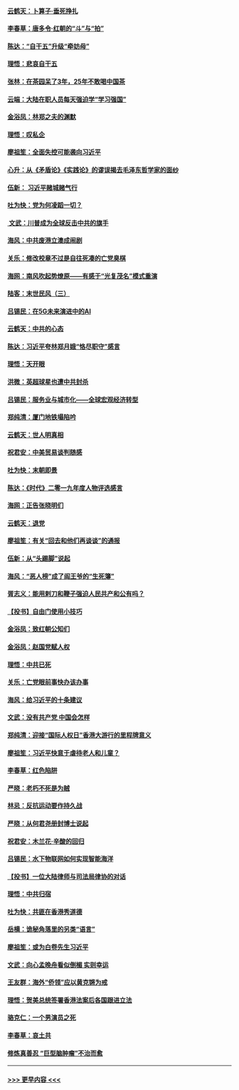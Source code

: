 #### [云鹤天：卜算子‧垂死挣扎](../pages/nsc993/n11739956.md?t=12232122) 
#### [李春草：唐多令‧红朝的“斗”与“拍”](../pages/nsc993/n11739830.md?t=12232122) 
#### [陈达：“自干五”升级“牵妨母”](../pages/nsc993/n11739724.md?t=12232122) 
#### [理悟：悲哀自干五](../pages/nsc993/n11739547.md?t=12232122) 
#### [张林：在茶园呆了3年，25年不敢喝中国茶](../pages/nsc993/n11739240.md?t=12232122) 
#### [云端：大陆在职人员每天强迫学“学习强国”](../pages/nsc993/n11738735.md?t=12232122) 
#### [金浴凤：林郑之夫的渊默](../pages/nsc993/n11737735.md?t=12232122) 
#### [理悟：叹私企](../pages/nsc993/n11737715.md?t=12232122) 
#### [廖祖笙：全面失控可能袭向习近平](../pages/nsc993/n11737704.md?t=12232122) 
#### [心升：从《矛盾论》《实践论》的谬误揭去毛泽东哲学家的面纱](../pages/nsc993/n11736962.md?t=12232122) 
#### [伍新： 习近平赌城赌气行](../pages/nsc993/n11736929.md?t=12232122) 
#### [吐为快：党为何凌蹈一切？](../pages/nsc993/n11736915.md?t=12232122) 
#### [ 文武：川普成为全球反击中共的旗手](../pages/nsc993/n11736882.md?t=12232122) 
#### [海风：中共废港立澳成闹剧](../pages/nsc993/n11735857.md?t=12232122) 
#### [关乐：修改校章不过是自往死凑的亡党臭棋](../pages/nsc993/n11735097.md?t=12232122) 
#### [海网：南风吹起势燎原——有感于“光复茂名”模式重演](../pages/nsc993/n11732308.md?t=12232122) 
#### [陆客：末世民风（三）](../pages/nsc993/n11732211.md?t=12232122) 
#### [吕锡民：在5G未来演进中的AI](../pages/nsc993/n11730010.md?t=12232122) 
#### [云鹤天：中共的心态](../pages/nsc993/n11729906.md?t=12232122) 
#### [陈达：习近平夸林郑月娥“恪尽职守”感言](../pages/nsc993/n11729881.md?t=12232122) 
#### [理悟：天开眼](../pages/nsc993/n11729699.md?t=12232122) 
#### [洪微：英超球星也遭中共封杀](../pages/nsc993/n11727243.md?t=12232122) 
#### [吕锡民：服务业与城市化——全球宏观经济转型](../pages/nsc993/n11725845.md?t=12232122) 
#### [郑纯清：厦门地铁塌陷吟](../pages/nsc993/n11725813.md?t=12232122) 
#### [云鹤天：世人明真相](../pages/nsc993/n11725621.md?t=12232122) 
#### [祝君安：中美贸易谈判随感](../pages/nsc993/n11725609.md?t=12232122) 
#### [吐为快：末朝即景](../pages/nsc993/n11723365.md?t=12232122) 
#### [陈达：《时代》二零一九年度人物评选感言](../pages/nsc993/n11723337.md?t=12232122) 
#### [海网：正告张晓明们](../pages/nsc993/n11723228.md?t=12232122) 
#### [云鹤天：退党](../pages/nsc993/n11723056.md?t=12232122) 
#### [廖祖笙：有关“回去和他们再谈谈”的通报](../pages/nsc993/n11722442.md?t=12232122) 
#### [伍新：从“头踢脚”说起](../pages/nsc993/n11722429.md?t=12232122) 
#### [海风：“恶人榜”成了阎王爷的“生死簿”](../pages/nsc993/n11722272.md?t=12232122) 
#### [胥志义：能用剌刀和鞭子强迫人民共产和公有吗？](../pages/nsc993/n11720569.md?t=12232122) 
#### [【投书】自由门使用小技巧](../pages/nsc993/n11720180.md?t=12232122) 
#### [金浴凤：致红朝公知们](../pages/nsc993/n11720563.md?t=12232122) 
#### [金浴凤：赵国党赋人权](../pages/nsc993/n11720533.md?t=12232122) 
#### [理悟：中共已死](../pages/nsc993/n11720233.md?t=12232122) 
#### [关乐：亡党眼前事快办该办事](../pages/nsc993/n11719160.md?t=12232122) 
#### [海风：给习近平的十条建议](../pages/nsc993/n11717616.md?t=12232122) 
#### [文武：没有共产党 中国会怎样](../pages/nsc993/n11717584.md?t=12232122) 
#### [郑纯清：迎接“国际人权日”香港大游行的里程牌意义](../pages/nsc993/n11717417.md?t=12232122) 
#### [廖祖笙：习近平快意于虐待老人和儿童？](../pages/nsc993/n11715313.md?t=12232122) 
#### [李春草：红色陷阱](../pages/nsc993/n11715029.md?t=12232122) 
#### [严晓：老朽不死是为贼](../pages/nsc993/n11712910.md?t=12232122) 
#### [林忌：反抗运动要作持久战](../pages/nsc993/n11712623.md?t=12232122) 
#### [严晓：从何君尧册封博士说起](../pages/nsc993/n11712465.md?t=12232122) 
#### [祝君安：木兰花·辛酸的回归](../pages/nsc993/n11712381.md?t=12232122) 
#### [吕锡民：水下物联网如何实现智能海洋](../pages/nsc993/n11711158.md?t=12232122) 
#### [【投书】一位大陆律师与司法局律协的对话](../pages/nsc993/n11709675.md?t=12232122) 
#### [理悟：中共归宿](../pages/nsc993/n11710059.md?t=12232122) 
#### [吐为快：共匪在香港秀道德](../pages/nsc993/n11709979.md?t=12232122) 
#### [岳横：诡秘角落里的另类“语言”](../pages/nsc993/n11709792.md?t=12232122) 
#### [廖祖笙：或为白卷先生习近平](../pages/nsc993/n11708330.md?t=12232122) 
#### [文武：向心孟晚舟看似倒楣 实则幸运](../pages/nsc993/n11708236.md?t=12232122) 
#### [王友群：海外“侨领”应以黄克锵为戒](../pages/nsc993/n11706176.md?t=12232122) 
#### [理悟：贺美总统签署香港法案后各国跟进立法](../pages/nsc993/n11706853.md?t=12232122) 
#### [骆克仁：一个男演员之死](../pages/nsc993/n11706677.md?t=12232122) 
#### [李春草：哀土共](../pages/nsc993/n11706255.md?t=12232122) 
#### [修炼真善忍 “巨型脑肿瘤”不治而愈](../pages/nsc993/n11705340.md?t=12232122) 

----
#### [ >>> 更早内容 <<< ](../indexes/nsc993-earlier.md)
